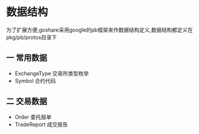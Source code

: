 # 数据结构

为了扩展方便,goshare采用google的pb框架来作数据结构定义,数据结构都定义在pkg/pb/protos目录下


## 一 常用数据

* ExchangeType 交易所类型枚举
* Symbol 合约代码

## 二 交易数据
* Order 委托报单
* TradeReport 成交报告
